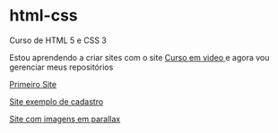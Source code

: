 # html-css
 Curso de HTML 5 e CSS 3 

 Estou aprendendo a criar sites com o site <a href="https://www.cursoemvideo.com">Curso em video </a>e agora vou gerenciar meus repositórios 

<a href="https://freitasjean.github.io/projeto-android/" target="_blank"> Primeiro Site  </a>

<a href="https://freitasjean.github.io/Cadastro/" target="_blank"> Site exemplo de cadastro </a>

<a href="https://freitasjean.github.io/projeto-cordel/" target="_blank">  Site com imagens em parallax </a> 
